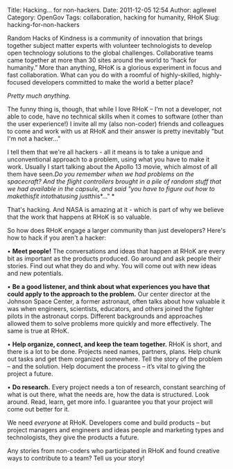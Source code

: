 Title: Hacking... for non-hackers.
Date: 2011-12-05 12:54
Author: agllewel
Category: OpenGov
Tags: collaboration, hacking for humanity, RHoK
Slug: hacking-for-non-hackers

Random Hacks of Kindness is a community of innovation that brings
together subject matter experts with volunteer technologists to develop
open technology solutions to the global challenges. Collaborative teams
came together at more than 30 sites around the world to “hack for
humanity.” More than anything, RHoK is a glorious experiment in focus
and fast collaboration. What can you do with a roomful of
highly-skilled, highly-focused developers committed to make the world a
better place?

*Pretty much anything.*

The funny thing is, though, that while I love RHoK – I’m not a
developer, not able to code, have no technical skills when it comes to
software (other than the user experience!) I invite all my (also
non-coder) friends and colleagues to come and work with us at RHoK and
their answer is pretty inevitably "but I'm not a hacker..."

I tell them that we're all hackers - all it means is to take a unique
and unconventional approach to a problem, using what you have to make it
work. Usually I start talking about the Apollo 13 movie, which almost of
all them have seen.*Do you remember when we had problems on the
spacecraft? And the flight controllers brought in a pile of random stuff
that we had available in the capsule, and said "you have to figure out
how to make*this*fit into*that*using just*this*..." *

That's hacking. And NASA is amazing at it - which is part of why we
believe that the work that happens at RHoK is so valuable.

So how does RHoK engage a larger community than just developers? Here's
how to hack if you aren't a hacker:

• **Meet people!** The conversations and ideas that happen at RHoK are
every bit as important as the products produced. Go around and ask
people their stories. Find out what they do and why. You will come out
with new ideas and new potentials.

• **Be a good listener, and think about what experiences you have that
could apply to the approach to the problem.** Our center director at the
Johnson Space Center, a former astronaut, often talks about how valuable
it was when engineers, scientists, educators, and others joined the
fighter pilots in the astronaut corps. Different backgrounds and
approaches allowed them to solve problems more quickly and more
effectively. The same is true at RHoK.

• **Help organize, connect, and keep the team together.** RHoK is short,
and there is a lot to be done. Projects need names, partners, plans.
Help chunk out tasks and get them organized somewhere. Tell the story of
the problem – and the solution. Help document the process – it’s vital
to giving the project a future.

• **Do research.** Every project needs a ton of research, constant
searching of what is out there, what the needs are, how the data is
structured. Look around. Read, learn, get more info. I guarantee you
that your project will come out better for it.

We need *everyone* at RHoK. Developers come and build products – but
project managers and engineers and ideas people and marketing types and
technologists, they give the products a future.

Any stories from non-coders who participated in RHoK and found creative
ways to contribute to a team? Tell us your story!
